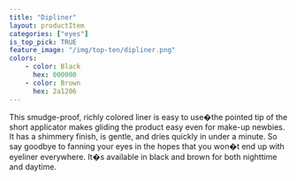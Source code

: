 ```yaml
---
title: "Dipliner"
layout: productItem
categories: ["eyes"]
is_top_pick: TRUE
feature_image: "/img/top-ten/dipliner.png"
colors:
    - color: Black
      hex: 000000
    - color: Brown
      hex: 2a1206
---
```

This smudge-proof, richly colored liner is easy to use�the pointed tip of the short applicator makes gliding the product easy even for make-up newbies. It has a shimmery finish, is gentle, and dries quickly in under a minute.  So say goodbye  to fanning your eyes in the hopes that you won�t end up with eyeliner everywhere. It�s available in black and brown for both nighttime and daytime.